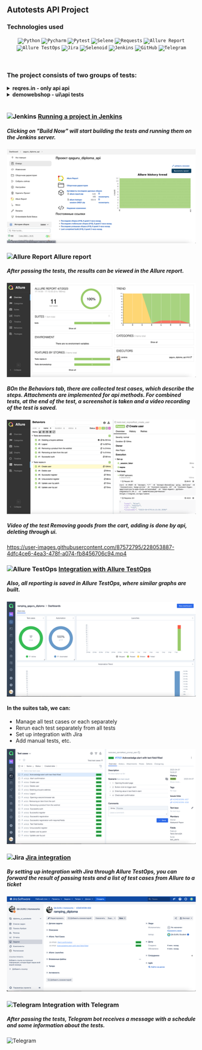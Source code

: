 ## Autotests API Project
### Technologies used
<p  align="center">
<code><img width="5%" title="Python" src="https://upload.wikimedia.org/wikipedia/commons/thumb/0/0a/Python.svg/1024px-Python.svg.png"></code>
<code><img width="5%" title="Pycharm" src="https://upload.wikimedia.org/wikipedia/commons/thumb/1/1d/PyCharm_Icon.svg/1200px-PyCharm_Icon.svg.png"></code>
<code><img width="5%" title="Pytest" src="https://upload.wikimedia.org/wikipedia/commons/b/ba/Pytest_logo.svg"></code>
<code><img width="5%" title="Selene" src="https://fs.getcourse.ru/fileservice/file/download/a/159627/sc/264/h/e0cabcb69a2df1e6b1086292c020a4a7.png"></code>
<code><img width="5%" title="Requests" src="https://upload.wikimedia.org/wikipedia/commons/a/aa/Requests_Python_Logo.png"></code>
<code><img width="5%" title="Allure Report" src="https://avatars.githubusercontent.com/u/5879127?s=200&v=4"></code>
<code><img width="5%" title="Allure TestOps" src="https://marketplace-cdn.atlassian.com/files/92e2d8c3-2a30-46c0-bf21-2453a4a270d3?fileType=image&mode=full-fit"></code>
<code><img width="5%" title="Jira" src="https://logojinni.com/image/logos/jira-3.svg"></code>
<code><img width="5%" title="Selenoid" src="https://diginomica.com/sites/default/files/images/2017-09/docker-container.jpg"></code>
<code><img width="5%" title="Jenkins" src="https://avatars.githubusercontent.com/u/2520748?v=4"></code>
<code><img width="5%" title="GitHub" src="https://cdn-icons-png.flaticon.com/512/25/25231.png"></code>
<code><img width="5%" title="Telegram" src="https://cdn.icon-icons.com/icons2/923/PNG/256/telegram_icon-icons.com_72055.png"></code>
</p>
<br> 

### The project consists of two groups of tests:
<details><summary><b>reqres.in - only api api</b></summary>
<ul>
  <li>Create user</li>
  <li>Update user by put</li>
  <li>Update user by patch</li>
  <li>Delete user</li>
  <li>Successful registration</li>
  <li>Unsuccessful registration</li>
</ul>

</details>
<details><summary><b>demowebshop - ui\api tests</b></summary>
<br> 
<ul>
  <li>Successful auth</li>
  <li>Removing a product from the wishlist</li>
  <li>Removing an item from the cart</li>
  <li>Deleting a buyers address</li>
  <li>Logout</li>
</ul>
</details>
<br>

### <img width="3%" title="Jenkins" src="https://avatars.githubusercontent.com/u/2520748?v=4"> [Running a project in Jenkins]([https://jenkins.autotests.cloud/job/user/](https://jenkins.autotests.cloud/job/qaguru_diploma_api/))
##### Clicking on "Build Now" will start building the tests and running them on the Jenkins server.
![Jenkins_run](/images/run.jpg)

### <img width="3%" title="Allure Report" src="https://avatars.githubusercontent.com/u/5879127?s=200&v=4"> Allure report
##### After passing the tests, the results can be viewed in the Allure report.
![Overview](images/all.jpg)

##### ВOn the Behaviors tab, there are collected test cases, which describe the steps. Attachments are implemented for api methods. For combined tests, at the end of the test, a screenshot is taken and a video recording of the test is saved.
![Behaviors](images/allure2.jpg)

##### Video of the test Removing goods from the cart, adding is done by api, deleting through ui.

https://user-images.githubusercontent.com/87572795/228053887-4dfc4ce6-4ea3-478f-a074-fb8456706c94.mp4

### <img width="3%" title="Allure TestOps" src="https://marketplace-cdn.atlassian.com/files/92e2d8c3-2a30-46c0-bf21-2453a4a270d3?fileType=image&mode=full-fit"> [Integration with Allure TestOps](https://allure.autotests.cloud/project/2074/dashboards)

##### Also, all reporting is saved in Allure TestOps, where similar graphs are built.
![Graf](images/teastOP.jpg)

#### In the suites tab, we can:
- Manage all test cases or each separately
- Rerun each test separately from all tests
- Set up integration with Jira
- Add manual tests, etc.

![tests](images/testOps.jpg)

### <img width="3%" title="Jira" src="https://logojinni.com/image/logos/jira-3.svg"> [Jira integration](https://jira.autotests.cloud/browse/HOMEWORK)
##### By setting up integration with Jira through Allure TestOps, you can forward the result of passing tests and a list of test cases from Allure to a ticket

![Jira](images/jira.jpg)


### <img width="3%" title="Telegram" src="https://cdn.icon-icons.com/icons2/923/PNG/256/telegram_icon-icons.com_72055.png"> Integration with Telegram
##### After passing the tests, Telegram bot receives a message with a schedule and some information about the tests.

![Telegram](images/telega.jpg)

